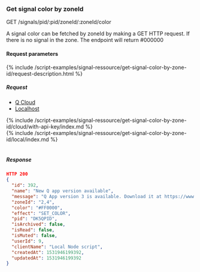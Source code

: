 

### Get signal color by zoneId

<div class="endpoint-container">
GET /signals/pid/:pid/zoneId/:zoneId/color
</div>


A signal color can be fetched by zoneId by making a GET HTTP request.
If there is no signal in the zone. The endpoint will return #000000



#### Request parameters
{% include /script-examples/signal-ressource/get-signal-color-by-zone-id/request-description.html %}

<a name="get-signal-color-by-zone-id-anchor" id="get-signal-color-by-zone-id-anchor" class="anchor"></a>

##### Request

<!-- Tab panes -->
<div class="tab-content cloud-or-local-tab-content">

<!-- Nav tabs -->
<ul class="nav nav-pills mb-3 cloud-or-local-nav" id="pills-tab" role="tablist">
  <li class="nav-item">
    <a class="nav-link cloud-server active" id="get-signal-color-by-zone-id-cloud-tab"  data-toggle="pill"  href="#get-signal-color-by-zone-id-cloud" role="tab" aria-controls="get-signal-color-by-zone-id-cloud" aria-selected="true">Q Cloud</a>
  </li>
  <li class="nav-item">
    <a class="nav-link localhost-server" id="get-signal-color-by-zone-id-local-tab"  data-toggle="pill"  href="#get-signal-color-by-zone-id-local"  role="tab" aria-controls="get-signal-color-by-zone-id-local" aria-selected="false">Localhost</a>
  </li>
</ul>

<!-- Cloud code example -->
<div class="tab-pane active" id="get-signal-color-by-zone-id-cloud" role="tabpanel" aria-labelledby="get-signal-color-by-zone-id-cloud-tab" markdown="1">
{% include /script-examples/signal-ressource/get-signal-color-by-zone-id/cloud/with-api-key/index.md %}
</div>

<!-- Local example -->
<div class="tab-pane" id="get-signal-color-by-zone-id-local" role="tabpanel" aria-labelledby="get-signal-color-by-zone-id-local-tab" markdown="1">
{% include /script-examples/signal-ressource/get-signal-color-by-zone-id/local/index.md %}
</div>
</div>
<br>

##### Response



<div class="code-response" markdown="1">

```json
HTTP 200
{
  "id": 392,
  "name": "New Q app version available",
  "message": "Q App version 3 is available. Download it at https://www.daskeyboard.io/get-started/download/",
  "zoneId": "2,4",
  "color": "#FF0000",
  "effect": "SET_COLOR",
  "pid": "DK5QPID",
  "isArchived": false,
  "isRead": false,
  "isMuted": false,
  "userId": 9,
  "clientName": "Local Node script",
  "createdAt": 1531946199392,
  "updatedAt": 1531946199392
}
```

</div>